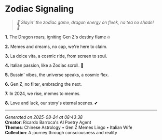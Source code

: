 # Zodiac Signaling

> *🐉 Slayin' the zodiac game, dragon energy on fleek, no tea no shade! 🐉*

**1.** The Dragon roars, igniting Gen Z's destiny flame 🔥


**2.** Memes and dreams, no cap, we're here to claim.


**3.** La dolce vita, a cosmic ride, from screen to soul.


**4.** Italian passion, like a Zodiac scroll. 💫


**5.** Bussin' vibes, the universe speaks, a cosmic flex.


**6.** Gen Z, no filter, embracing the next.


**7.** In 2024, we rise, memes to memes.


**8.** Love and luck, our story's eternal scenes. 💕



---

*Generated on 2025-08-24 at 08:43:38*  
**Creator**: Ricardo Barroca's AI Poetry Agent  
**Themes**: Chinese Astrology • Gen Z Memes Lingo • Italian Wife  
**Collection**: A journey through consciousness and reality